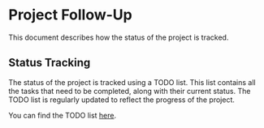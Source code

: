 # Project Follow-Up

This document describes how the status of the project is tracked.

## Status Tracking

The status of the project is tracked using a TODO list. This list contains all the tasks that need to be completed, along with their current status. The TODO list is regularly updated to reflect the progress of the project.

You can find the TODO list [here](./todo-list.md).
